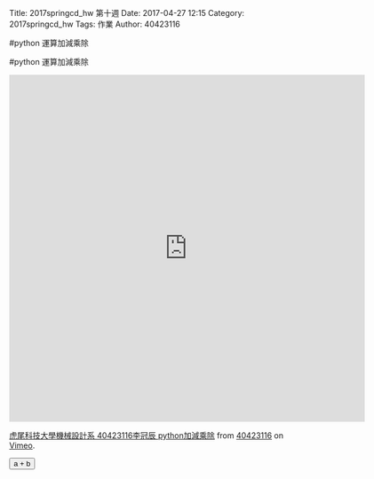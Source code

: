 Title: 2017springcd_hw 第十週
Date: 2017-04-27 12:15
Category: 2017springcd_hw
Tags: 作業
Author: 40423116

#python 運算加減乘除

<!-- PELICAN_END_SUMMARY -->
#python 運算加減乘除

<iframe src="https://player.vimeo.com/video/214950724" width="640" height="626" frameborder="0" webkitallowfullscreen mozallowfullscreen allowfullscreen></iframe>
<p><a href="https://vimeo.com/214950724">虎尾科技大學機械設計系 40423116李冠辰 python加減乘除</a> from <a href="https://vimeo.com/user47573583">40423116</a> on <a href="https://vimeo.com">Vimeo</a>.</p>

<!-- 導入 Brython 標準程式庫 -->
 
<script src="../data/Brython-3.3.1/brython.js"></script>
<script src="../data/Brython-3.3.1/brython_stdlib.js"></script>
 
<!-- 啟動 Brython -->
<script>
window.onload=function(){
// 設定 data/py 為共用程式路徑
brython({debug:1, pythonpath:['./../data/py']});
}
</script>
 
<!-- 以下實際利用  Brython 畫四連桿 trace point 路徑-->
<!--<canvas id="w10" width="800" height="600"></canvas>-->
 
<div id="container" width="600" height="400"></div>
 
<script type="text/python3">
from browser import document as doc
from browser import html
import math
container = doc['container']
degree = math.pi/180
def button1(event):
    a = input("give me a")
    b = input("give me b")
    container <= str(float(a)+float(b))
doc["button1"].bind("click", button1)

</script>
<button id="button1"> a + b</button>